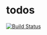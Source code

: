 # todos
[![Build Status](https://travis-ci.com/ebzeal/todos.svg?branch=master)](https://travis-ci.com/ebzeal/todos)
